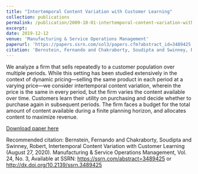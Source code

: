 ```yaml
---
title: "Intertemporal Content Variation with Customer Learning"
collection: publications
permalink: /publication/2009-10-01-intertemporal-content-variation-with-customer-learning
excerpt: 
date: 2019-12-12
venue: 'Manufacturing & Service Operations Management'
paperurl: 'https://papers.ssrn.com/sol3/papers.cfm?abstract_id=3489425'
citation: 'Bernstein, Fernando and Chakraborty, Soudipta and Swinney, Robert, Intertemporal Content Variation with Customer Learning (August 27, 2020). Manufacturing & Service Operations Management, Vol. 24, No. 3'
---
```

We analyze a firm that sells repeatedly to a customer population over multiple periods. While this setting has been studied extensively in the context of dynamic pricing—selling the same product in each period at a varying price—we consider intertemporal content variation, wherein the price is the same in every period, but the firm varies the content available over time. Customers learn their utility on purchasing and decide whether to purchase again in subsequent periods. The firm faces a budget for the total amount of content available during a finite planning horizon, and allocates content to maximize revenue.

[Download paper here]([https://papers.ssrn.com/sol3/Delivery.cfm/SSRN_ID3882096_code2633614.pdf?abstractid=3489425&mirid=1])

Recommended citation: Bernstein, Fernando and Chakraborty, Soudipta and Swinney, Robert, Intertemporal Content Variation with Customer Learning (August 27, 2020). Manufacturing & Service Operations Management, Vol. 24, No. 3, Available at SSRN: https://ssrn.com/abstract=3489425 or http://dx.doi.org/10.2139/ssrn.3489425
